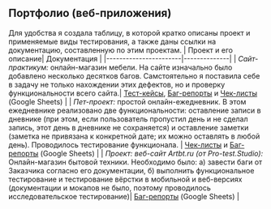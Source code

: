## Портфолио (веб-приложения)

Для удобства я создала таблицу, в которой кратко описаны проект и применяемые виды тестирования, а также даны ссылки на документацию, составленную по этим проектам.
| Проект и его описание| Документация  | 
|-----------------------|--------------|
| *Сайт-практикум:* онлайн-магазин мебели. На сайте изначально было добавлено несколько десятков багов. Самстоятельно я поставила себе в задачу не только нахождении этих дефектов, но и проверку функциональности всего сайта.| [Тест-кейсы](https://docs.google.com/spreadsheets/d/1M1HUrRK48Q3j6tiaxqsFx4XRMDNBzPAg/edit?usp=sharing&ouid=108197032685775109729&rtpof=true&sd=true), [Баг-репорты](https://docs.google.com/spreadsheets/d/1E6RCisrai0NeJZf1Zrgyn28QfL3m044u/edit?usp=sharing&ouid=108197032685775109729&rtpof=true&sd=true) и [Чек-листы](https://docs.google.com/spreadsheets/d/1pi4F95Zhlin0XuTZ9ULjf-2Y6ko4LRRe/edit?usp=sharing&ouid=108197032685775109729&rtpof=true&sd=true) (Google Sheets)  |
| *Пет-проект:* простой онлайн-ежедневник. В этом ежедневнике реализовано две функциональности: оставление записи в дневнике (при этом, если пользователь пропустил день и не сделал запись, этот день в дневнике не сохраняется) и оставление заметки (заметка не привязана к конкретной дате; их можно оставлять в любой день). Проводилось тестирование функционала. | [Чек-листы](https://docs.google.com/spreadsheets/d/1k_ElotipZqeJi-SnaPE0ZQDx-iBAV8C0/edit?usp=sharing&ouid=108197032685775109729&rtpof=true&sd=true) и [Баг-репорты](https://docs.google.com/spreadsheets/d/1_LJOWKj0d1kWkL7IspL9k-IN5LfZGYYc/edit?usp=sharing&ouid=108197032685775109729&rtpof=true&sd=true) (Google Sheets) |
| *Проект: веб-сайт Artbt.ru (от Pro-test.Studio):* Онлайн-магазин бытовой техники. Необходимо было: а) завести баги от Заказчика согласно его документации, б) выполнить функциональное тестирование и тестирование вёрстки в мобильной и веб-версиях (документации и мокапов не было, поэтому проводилось исследовательское тестирование)| [Баг-репорты](https://github.com/DariaBakhtina/Portfolio/blob/main/online-shop%20(home%20appliances)/Bug-Reports.xlsx) (Google Sheets) |




